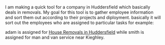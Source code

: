 I am making a quick tool for a company in Huddersfield which basically deals in removals.
My goal for this tool is to gather employee information and sort them out according to their projects and diployment.
basically it will sort out the employees who are assigned to particular tasks for example:

adam is assigned for <a href="https://huddersfieldremoval.co.uk/">House Removals in Huddersfield</a> while smith is assigned for man and van service near Kieghley.
